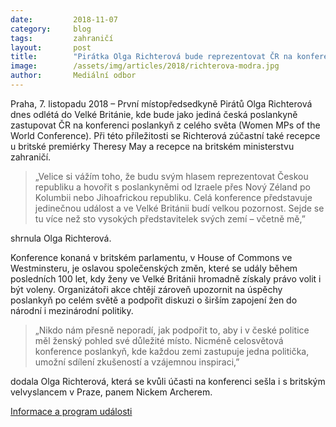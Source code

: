 ```yaml
---
date:         2018-11-07
category:     blog
tags:         zahraničí
layout:       post
title:        "Pirátka Olga Richterová bude reprezentovat ČR na konferenci poslankyň ze všech zemí světa"
image:        /assets/img/articles/2018/richterova-modra.jpg
author:       Mediální odbor
---
```


 
Praha, 7. listopadu 2018 – První místopředsedkyně Pirátů Olga Richterová dnes odlétá do Velké Británie, kde bude jako jediná česká poslankyně zastupovat ČR na konferenci poslankyň z celého světa (Women MPs of the World Conference). Při této příležitosti se Richterová zúčastní také recepce u britské premiérky Theresy May a recepce na britském ministerstvu zahraničí. 

> „Velice si vážím toho, že budu svým hlasem reprezentovat Českou republiku a hovořit s poslankyněmi od Izraele přes Nový Zéland po Kolumbii nebo Jihoafrickou republiku. Celá konference představuje jedinečnou událost a ve Velké Británii budí velkou pozornost. Sejde se tu více než sto vysokých představitelek svých zemí – včetně mě,”

shrnula Olga Richterová. 

Konference konaná v britském parlamentu, v House of Commons ve Westminsteru, je oslavou společenských změn, které se udály během posledních 100 let, kdy ženy ve Velké Británii hromadně získaly právo volit i být voleny. Organizátoři akce chtějí zároveň upozornit na úspěchy poslankyň po celém světě a podpořit diskuzi o širším zapojení žen do národní i mezinárodní politiky.

> „Nikdo nám přesně neporadí, jak podpořit to, aby i v české politice měl ženský pohled své důležité místo. Nicméně celosvětová konference poslankyň, kde každou zemi zastupuje jedna politička, umožní sdílení zkušeností a vzájemnou inspiraci,” 

dodala Olga Richterová, která se kvůli účasti na konferenci sešla i s britským velvyslancem v Praze, panem Nickem Archerem.

[Informace a program události](https://www.eventsforce.net/BRITISHCOUNCIL/media/uploaded/EVBRITISHCOUNCIL/event_1603/Women_MPs_of_the_World_Conference_Provisional_Programme_Ext_011118.pdf)
